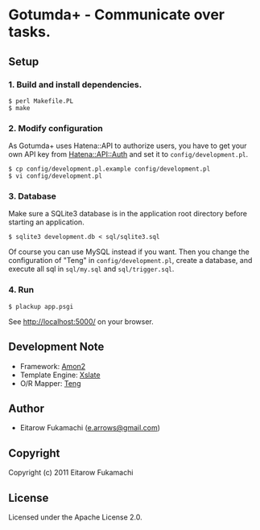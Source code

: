 # Gotumda+ - Communicate over tasks.

## Setup

### 1. Build and install dependencies.

    $ perl Makefile.PL
    $ make

### 2. Modify configuration

As Gotumda+ uses Hatena::API to authorize users, you have to get your own API key from [Hatena::API::Auth](http://auth.hatena.ne.jp/) and set it to `config/development.pl`.

    $ cp config/development.pl.example config/development.pl
    $ vi config/development.pl

### 3. Database

Make sure a SQLite3 database is in the application root directory before starting an application.

    $ sqlite3 development.db < sql/sqlite3.sql

Of course you can use MySQL instead if you want. Then you change the configuration of "Teng" in `config/development.pl`, create a database, and execute all sql in `sql/my.sql` and `sql/trigger.sql`.

### 4. Run

    $ plackup app.psgi

See [http://localhost:5000/](http://localhost:5000/) on your browser.

## Development Note

* Framework: [Amon2](amon.64p.org)
* Template Engine: [Xslate](http://xslate.org/)
* O/R Mapper: [Teng](http://search.cpan.org/~nekokak/Teng-0.11/lib/Teng.pm)

## Author

* Eitarow Fukamachi (e.arrows@gmail.com)

## Copyright

Copyright (c) 2011 Eitarow Fukamachi

## License

Licensed under the Apache License 2.0.
